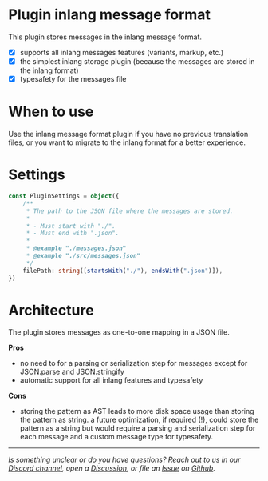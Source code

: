 # Plugin inlang message format

This plugin stores messages in the inlang message format. 

- [x] supports all inlang messages features (variants, markup, etc.)
- [x] the simplest inlang storage plugin (because the messages are stored in the inlang format)
- [x] typesafety for the messages file

# When to use

Use the inlang message format plugin if you have no previous translation files, or you want to migrate to the inlang format for a better experience.

# Settings

```typescript
const PluginSettings = object({
	/**
	 * The path to the JSON file where the messages are stored.
	 *
	 * - Must start with "./".
	 * - Must end with ".json".
	 *
	 * @example "./messages.json"
	 * @example "./src/messages.json"
	 */
	filePath: string([startsWith("./"), endsWith(".json")]),
})
```

# Architecture 

The plugin stores messages as one-to-one mapping in a JSON file. 

**Pros**

- no need to for a parsing or serialization step for messages except for JSON.parse and JSON.stringify
- automatic support for all inlang features and typesafety 

**Cons**

- storing the pattern as AST leads to more disk space usage than storing the pattern as string. a future optimization, if required (!), could store the pattern as a string but would require a parsing and serialization step for each message and a custom message type for typesafety.

---

_Is something unclear or do you have questions? Reach out to us in our [Discord channel](https://discord.gg/9vUg7Rr), open a [Discussion](https://github.com/inlang/monorepo/discussions), or file an [Issue](https:github.com/inlang/monorepong/issues) on [Github](httpgithub.com/inlang/monorepolang)._
